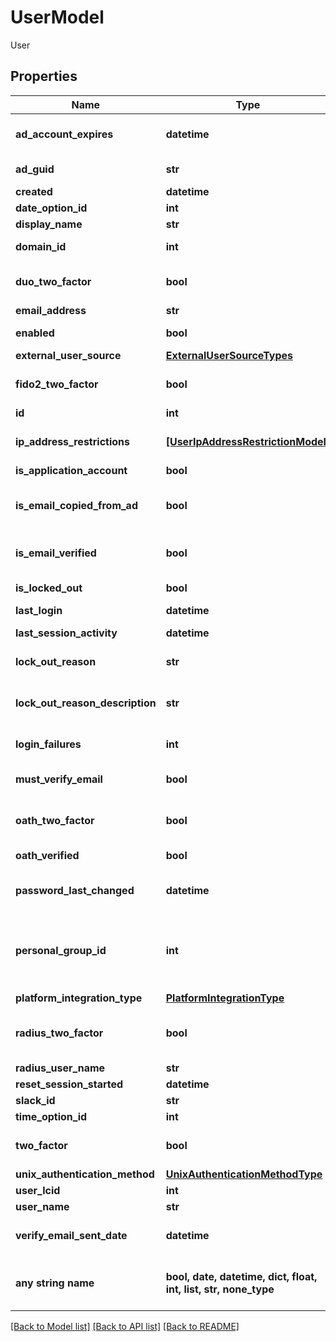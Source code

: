 # UserModel

User

## Properties
Name | Type | Description | Notes
------------ | ------------- | ------------- | -------------
**ad_account_expires** | **datetime** | Active Directory account expiration time | [optional] 
**ad_guid** | **str** | Active Directory unique identifier | [optional] 
**created** | **datetime** | User creation time | [optional] 
**date_option_id** | **int** | DateOptionId | [optional] 
**display_name** | **str** | Display name | [optional] 
**domain_id** | **int** | Active Directory domain ID | [optional] 
**duo_two_factor** | **bool** | Whether Duo two-factor authentication is enabled | [optional] 
**email_address** | **str** | Email address | [optional] 
**enabled** | **bool** | Whether the user account is enabled | [optional] 
**external_user_source** | [**ExternalUserSourceTypes**](ExternalUserSourceTypes.md) |  | [optional] 
**fido2_two_factor** | **bool** | Whether FIDO2 two-factor authentication is enabled | [optional] 
**id** | **int** | User ID | [optional] 
**ip_address_restrictions** | [**[UserIpAddressRestrictionModel]**](UserIpAddressRestrictionModel.md) | Array of IP Address Restrictions for the user. | [optional] 
**is_application_account** | **bool** | IsApplicationAccount | [optional] 
**is_email_copied_from_ad** | **bool** | Whether the email address is derived from the Active Directory account | [optional] 
**is_email_verified** | **bool** | Whether the email address has been verified | [optional] 
**is_locked_out** | **bool** | Whether the user is locked out | [optional] 
**last_login** | **datetime** | Time of last login | [optional] 
**last_session_activity** | **datetime** | Time of last session activity | [optional] 
**lock_out_reason** | **str** | The reason for the lock out | [optional] 
**lock_out_reason_description** | **str** | An optional description of the reason for the lock out | [optional] 
**login_failures** | **int** | Number of login failures | [optional] 
**must_verify_email** | **bool** | Whether the user must verify their email address | [optional] 
**oath_two_factor** | **bool** | Whether OATH two-factor authentication is enabled | [optional] 
**oath_verified** | **bool** | Whether OATH has been verified | [optional] 
**password_last_changed** | **datetime** | Time when the password was last changed | [optional] 
**personal_group_id** | **int** | The personal group ID for this user.  Each user has a personal group that is a group that only contains that user. | [optional] 
**platform_integration_type** | [**PlatformIntegrationType**](PlatformIntegrationType.md) |  | [optional] 
**radius_two_factor** | **bool** | Whether RADIUS two-factor authentication is enabled | [optional] 
**radius_user_name** | **str** | RADIUS username | [optional] 
**reset_session_started** | **datetime** | ResetSessionStarted | [optional] 
**slack_id** | **str** | Slack ID of the user | [optional] 
**time_option_id** | **int** | TimeOptionId | [optional] 
**two_factor** | **bool** | Whether two-factor authentication is enabled | [optional] 
**unix_authentication_method** | [**UnixAuthenticationMethodType**](UnixAuthenticationMethodType.md) |  | [optional] 
**user_lcid** | **int** | UserLcid | [optional] 
**user_name** | **str** | User name | [optional] 
**verify_email_sent_date** | **datetime** | Time when the verification email was sent | [optional] 
**any string name** | **bool, date, datetime, dict, float, int, list, str, none_type** | any string name can be used but the value must be the correct type | [optional]

[[Back to Model list]](../README.md#documentation-for-models) [[Back to API list]](../README.md#documentation-for-api-endpoints) [[Back to README]](../README.md)


